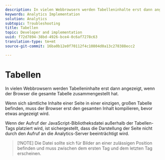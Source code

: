 ```yaml
---
description: In vielen Webbrowsern werden Tabelleninhalte erst dann angezeigt, wenn der Browser die gesamte Tabelle zusammengestellt hat.
keywords: Analytics Implementation
solution: Analytics
subtopic: Troubleshooting
title: Tabellen
topic: Developer and implementation
uuid: f72d7894-38bd-4926-bce4-0c6af7278c63
translation-type: tm+mt
source-git-commit: 16ba0b12e0f70112f4c10804d0a13c278388ecc2

---
```



# Tabellen

In vielen Webbrowsern werden Tabelleninhalte erst dann angezeigt, wenn der Browser die gesamte Tabelle zusammengestellt hat.

Wenn sich sämtliche Inhalte einer Seite in einer einzigen, großen Tabelle befinden, muss der Browser erst den gesamten Inhalt kompilieren, bevor etwas angezeigt wird.

Wenn der Aufruf der JavaScript-Bibliotheksdatei außerhalb der Tabellen-Tags platziert wird, ist sichergestellt, dass die Darstellung der Seite nicht durch den Aufruf an die Analytics-Server beeinträchtigt wird.

> [!NOTE] Die Datei sollte sich für Bilder an einer zulässigen Position befinden und muss zwischen dem ersten <body> Tag und dem letzten Tag </body> erscheinen.

